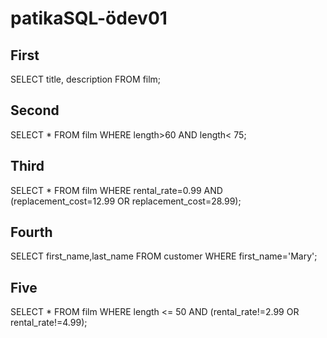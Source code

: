 # patikaSQL-ödev01
## First
SELECT title, description FROM film;
## Second
SELECT * FROM film WHERE length>60 AND length< 75;
## Third
SELECT * FROM film WHERE rental_rate=0.99 AND (replacement_cost=12.99 OR replacement_cost=28.99);
## Fourth
SELECT first_name,last_name FROM customer WHERE first_name='Mary';
## Five
SELECT * FROM film WHERE length <= 50 AND (rental_rate!=2.99 OR rental_rate!=4.99);